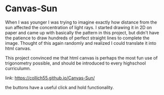 # Canvas-Sun
When I was younger I was trying to imagine exactly how distance from the sun affected the concentration of light rays. I started drawing it in 2D on paper and came up with basically the pattern in this project, but didn't have the patience to draw hundreds of perfect straight lines to complete the image. Thought of this again randomly and realized I could translate it into html canvas. 

This project convinced me that html canvas is perhaps the most fun use of trigonometry possible, and should be introduced to every highschool curriculumn.

link: https://collich55.github.io/Canvas-Sun/

the buttons have a useful click and hold functionality.

